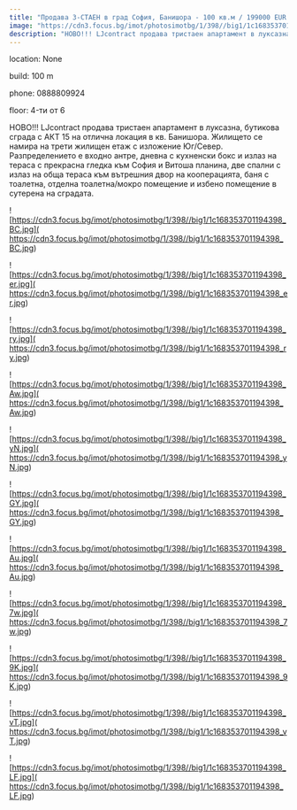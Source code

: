 ```yaml
---
title: "Продава 3-СТАЕН в град София, Банишора - 100 кв.м / 199000 EUR :: imot.bg Обява"
image: "https://cdn3.focus.bg/imot/photosimotbg/1/398//big1/1c168353701194398_t4.jpg"
description: "НОВО!!! LJcontract продава тристаен апартамент в луксазна, бутикова сграда с АКТ 15 на отлична локация в кв. Банишора. Жилището се намира на трети жилищен етаж с изложение Юг/Север. Разпределението е входно антре, дневна с кухненски бокс и излаз на тераса с прекрасна гледка към София и Витоша планина, две спални с излаз на обща тераса към вътрешния двор на кооперацията, баня с тоалетна, отделна тоалетна/мокро помещение и избено помещение в сутерена на сградата."
---
```


location: None

build: 100 m

phone: 0888809924

floor: 4-ти от 6

НОВО!!! LJcontract продава тристаен апартамент в луксазна, бутикова сграда с АКТ 15 на отлична локация в кв. Банишора. Жилището се намира на трети жилищен етаж с изложение Юг/Север. Разпределението е входно антре, дневна с кухненски бокс и излаз на тераса с прекрасна гледка към София и Витоша планина, две спални с излаз на обща тераса към вътрешния двор на кооперацията, баня с тоалетна, отделна тоалетна/мокро помещение и избено помещение в сутерена на сградата.


![https://cdn3.focus.bg/imot/photosimotbg/1/398//big1/1c168353701194398_BC.jpg]( https://cdn3.focus.bg/imot/photosimotbg/1/398//big1/1c168353701194398_BC.jpg)


![https://cdn3.focus.bg/imot/photosimotbg/1/398//big1/1c168353701194398_er.jpg]( https://cdn3.focus.bg/imot/photosimotbg/1/398//big1/1c168353701194398_er.jpg)


![https://cdn3.focus.bg/imot/photosimotbg/1/398//big1/1c168353701194398_ry.jpg]( https://cdn3.focus.bg/imot/photosimotbg/1/398//big1/1c168353701194398_ry.jpg)


![https://cdn3.focus.bg/imot/photosimotbg/1/398//big1/1c168353701194398_Aw.jpg]( https://cdn3.focus.bg/imot/photosimotbg/1/398//big1/1c168353701194398_Aw.jpg)


![https://cdn3.focus.bg/imot/photosimotbg/1/398//big1/1c168353701194398_yN.jpg]( https://cdn3.focus.bg/imot/photosimotbg/1/398//big1/1c168353701194398_yN.jpg)


![https://cdn3.focus.bg/imot/photosimotbg/1/398//big1/1c168353701194398_GY.jpg]( https://cdn3.focus.bg/imot/photosimotbg/1/398//big1/1c168353701194398_GY.jpg)


![https://cdn3.focus.bg/imot/photosimotbg/1/398//big1/1c168353701194398_Au.jpg]( https://cdn3.focus.bg/imot/photosimotbg/1/398//big1/1c168353701194398_Au.jpg)


![https://cdn3.focus.bg/imot/photosimotbg/1/398//big1/1c168353701194398_7w.jpg]( https://cdn3.focus.bg/imot/photosimotbg/1/398//big1/1c168353701194398_7w.jpg)


![https://cdn3.focus.bg/imot/photosimotbg/1/398//big1/1c168353701194398_9K.jpg]( https://cdn3.focus.bg/imot/photosimotbg/1/398//big1/1c168353701194398_9K.jpg)


![https://cdn3.focus.bg/imot/photosimotbg/1/398//big1/1c168353701194398_vT.jpg]( https://cdn3.focus.bg/imot/photosimotbg/1/398//big1/1c168353701194398_vT.jpg)


![https://cdn3.focus.bg/imot/photosimotbg/1/398//big1/1c168353701194398_LF.jpg]( https://cdn3.focus.bg/imot/photosimotbg/1/398//big1/1c168353701194398_LF.jpg)


